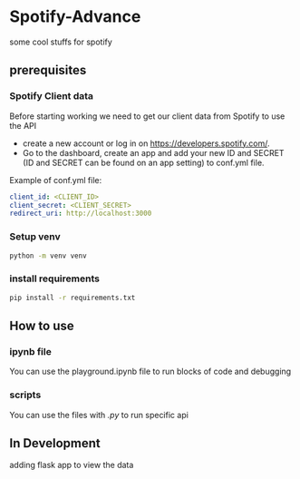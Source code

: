 # Spotify-Advance
some cool stuffs for spotify

## prerequisites
### Spotify Client data
Before starting working we need to get our client data from Spotify to use the API
- create a new account or log in on https://developers.spotify.com/.
- Go to the dashboard, create an app and add your new ID and SECRET (ID and SECRET can be found on an app setting) to conf.yml file.

Example of conf.yml file:
```yaml
client_id: <CLIENT_ID>
client_secret: <CLIENT_SECRET>
redirect_uri: http://localhost:3000
```

### Setup venv
```bash
python -m venv venv
```

### install requirements
```bash
pip install -r requirements.txt
```

## How to use
### ipynb file
You can use the playground.ipynb file to run blocks of code and debugging

### scripts
You can use the files with *.py* to run specific api 

## In Development
adding flask app to view the data
